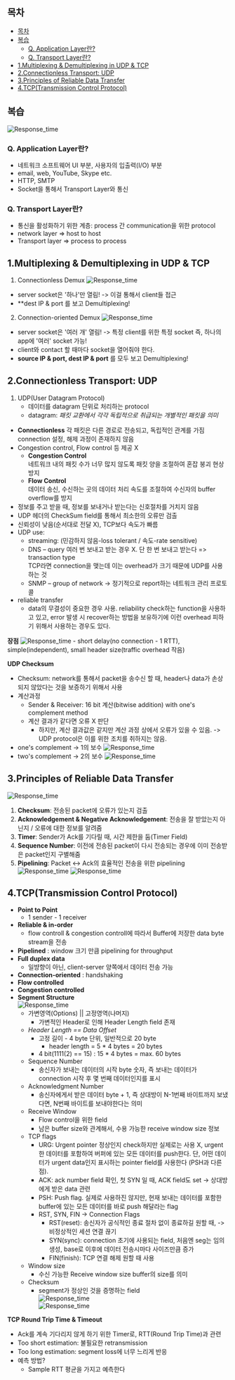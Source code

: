 ## 목차
- [목차](#목차)
- [복습](#복습)
  - [Q. Application Layer란?](#q-application-layer란)
  - [Q. Transport Layer란?](#q-transport-layer란)
- [1.Multiplexing & Demultiplexing in UDP & TCP](#1multiplexing--demultiplexing-in-udp--tcp)
- [2.Connectionless Transport: UDP](#2connectionless-transport-udp)
- [3.Principles of Reliable Data Transfer](#3principles-of-reliable-data-transfer)
- [4.TCP(Transmission Control Protocol)](#4tcptransmission-control-protocol)


## 복습
   ![Response_time](../images/6-2-1.png)

### Q. Application Layer란?
- 네트워크 소프트웨어 UI 부분, 사용자의 입출력(I/O) 부분
- email, web, YouTube, Skype etc.
- HTTP, SMTP
- Socket을 통해서 Transport Layer와 통신 

### Q. Transport Layer란?
- 통신을 활성화하기 위한 계층: process 간 communication을 위한 protocol 
- network layer => host to host 
- Transport layer => process to process 
  

## 1.Multiplexing & Demultiplexing in UDP & TCP
1. Connectionless Demux
  ![Response_time](../images/6-2-2.png)
  - server socket은 '하나'만 열림! -> 이걸 통해서 client들 접근
  - **dest IP & port 를 보고 Demultiplexing! 

2. Connection-oriented Demux 
    ![Response_time](../images/6-2-3.png)  
  - server socket은 '여러 개' 열림! -> 특정 client를 위한 특정 socket 즉, 하나의 app에 '여러' socket 가능! 
  - client와 contact 할 때마다 socket을 열어줘야 한다. 
  - **source IP & port, dest IP & port** 를 모두 보고 Demultiplexing!

## 2.Connectionless Transport: UDP
1. UDP(User Datagram Protocol)
   - 데이터를 datagram 단위로 처리하는 protocol
   - datagram: *패킷 교환에서 각각 독립적으로 취급되는 개별적인 패킷을 의미*
  - **Connectionless** 각 패킷은 다른 경로로 전송되고, 독립적인 관계를 가짐
                        connection 설정, 해제 과정이 존재하지 않음
  - Congestion control, Flow control 등 제공 X          
    - **Congestion Control**    
         네트워크 내의 패킷 수가 너무 많지 않도록 패킷 양을 조절하여 혼잡 붕괴 현상 방지        
    - **Flow Control**      
          데이터 송신, 수신하는 곳의 데이터 처리 속도를 조절하여 수신자의 buffer overflow를 방지       
  - 정보를 주고 받을 때, 정보를 보내거나 받는다는 신호절차를 거치지 않음
  - UDP 헤더의 CheckSum field를 통해서 최소한의 오류만 검출
  - 신뢰성이 낮음(순서대로 전달 X), TCP보다 속도가 빠름
  - UDP use:
    -	streaming: (민감하지 않음-loss tolerant / 속도-rate sensitive) 
    - DNS – query 여러 번 보내고 받는 경우 X. 단 한 번 보내고 받는다 => transaction type   
      TCP라면 connection을 맺는데 이는 overhead가 크기 때문에 UDP를 사용하는 것 
    - SNMP – group of network -> 정기적으로 report하는 네트워크 관리 프로토콜 
  - reliable transfer   
    - data의 무결성이 중요한 경우 사용. reliability check하는 function을 사용하고 있고, error 발생 시 recover하는 방법을 보유하기에 이런 overhead 피하기 위해서 사용하는 경우도 있다. 
  
  **장점**
    ![Response_time](../images/6-2-4.png)
    - short delay(no connection - 1 RTT), simple(independent), small header size(traffic overhead 작음)

  **UDP Checksum** 
  - Checksum: network를 통해서 packet을 송수신 할 때, header나 data가 손상되지 않았다는 것을 보증하기 위해서 사용
  - 계산과정
    - Sender & Receiver: 16 bit 계산(bitwise addition) with one's complement method 
    - 계산 결과가 같다면 오류 X 판단
        - 하지만, 계산 결과값은 같지만 계산 과정 상에서 오류가 있을 수 있음. -> UDP protocol은 이를 위한 조치를 취하지는 않음. 
  - one's complement -> 1의 보수
    ![Response_time](../images/6-2-5.png)
  - two's complement -> 2의 보수
    ![Response_time](../images/6-2-6.png)

## 3.Principles of Reliable Data Transfer
  ![Response_time](../images/6-2-7.png)
  1. **Checksum**: 전송된 packet에 오류가 있는지 검출 
  2. **Acknowledgement & Negative Acknowledgement**: 전송을 잘 받았는지 아닌지 / 오류에 대한 정보를 알려줌
  3. **Timer**: Sender가 Ack를 기다릴 때, 시간 제한을 둠(Timer Field)
  4. **Sequence Number**: 이전에 전송된 packet이 다시 전송되는 경우에 이미 전송받은 packet인지 구별해줌
  5. **Pipelining**: Packet <-> Ack의 효율적인 전송을 위한 pipelining
      ![Response_time](../images/6-2-8.png)
      ![Response_time](../images/6-2-9.png)

## 4.TCP(Transmission Control Protocol)
  - **Point to Point** 
    - 1 sender - 1 receiver     
  - **Reliable & in-order**     
    - flow controll & congestion controll에 따라서 Buffer에 저장한 data byte stream을 전송    
  - **Pipelined** : window 크기 만큼 pipelining for throughput     
  - **Full duplex data**    
    - 일뱡향이 아닌, client-server 양쪽에서 데이터 전송 가능     
  - **Connection-oriented** : handshaking     
  - **Flow controlled**    
  - **Congestion controlled**      
  - **Segment Structure**      
    ![Response_time](../images/6-2-10.png)      
    - 가변영역(Options) || 고정영역(나머지)        
      - 가변적인 Header로 인해 Header Length field 존재      
    - *Header Length == Data Offset*    
      - 고정 길이 - 4 byte 단위, 일반적으로 20 byte     
        - header length = 5 * 4 bytes = 20 bytes    
      - 4 bit(1111(2) == 15) : 15 * 4 bytes = max. 60 bytes   
    - Sequence Number
      - 송신자가 보내는 데이터의 시작 byte 숫자, 즉 보내는 데이터가 connection 시작 후 몇 번째 데이터인지를 표시       
    - Acknowledgment Number 
      - 송신자에게서 받은 데이터 byte + 1, 즉 상대방이 N-1번째 바이트까지 보냈다면, N번째 바이트를 보내야한다는 의미   
    - Receive Window    
      - Flow control을 위한 field   
      - 남은 buffer size와 관계해서, 수용 가능한 receive window size 정보   
    - TCP flags         
      - URG: Urgent pointer 정상인지 check하지만 실제로는 사용 X,  urgent한 데이터를 포함하여 버퍼에 있는 모든 데이터를 push한다. 단, 어떤 데이터가 urgent data인지 표시하는 pointer field를 사용한다  (PSH과 다른점).      
      - ACK: ack number field 확인, 첫 SYN 일 때, ACK field도 set -> 상대방에게 받은 data 관련    
      - PSH: Push flag. 실제로 사용하진 않지만, 현재 보내는 데이터를 포함한 buffer에 있는 모든 데이터를 바로 push 해달라는 flag     
      - RST, SYN, FIN -> Connection Flags         
          - RST(reset): 송신자가 공식적인 종료 절차 없이 종료하길 원할 때, -> 비정상적인 세션 연결 끊기     
          - SYN(sync): connection 초기에 사용되는 field, 처음엔 seg는 임의생성, base로 이후에 데이터 전송시마다 사이즈만큼 증가         
          - FIN(finish): TCP 연결 해제 원할 때 사용       
    - Window size   
      - 수신 가능한 Receive window size buffer의 size를 의미    
    - Checksum    
      - segment가 정상인 것을 증명하는 field    
        ![Response_time](../images/6-2-11.png)    
        ![Response_time](../images/6-2-12.png)    

  **TCP Round Trip Time & Timeout** 
  - Ack를 계속 기다리지 않게 하기 위한 Timer로, RTT(Round Trip Time)과 관련       
  - Too short estimation: 불필요한 retransmission         
  - Too long estimation: segment loss에 너무 느리게 반응          
  - 예측 방법?      
    - Sample RTT 평균을 가지고 예측한다       
